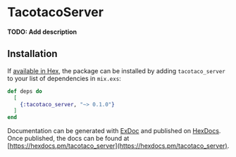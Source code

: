# TacotacoServer

**TODO: Add description**

## Installation

If [available in Hex](https://hex.pm/docs/publish), the package can be installed
by adding `tacotaco_server` to your list of dependencies in `mix.exs`:

```elixir
def deps do
  [
    {:tacotaco_server, "~> 0.1.0"}
  ]
end
```

Documentation can be generated with [ExDoc](https://github.com/elixir-lang/ex_doc)
and published on [HexDocs](https://hexdocs.pm). Once published, the docs can
be found at [https://hexdocs.pm/tacotaco_server](https://hexdocs.pm/tacotaco_server).

